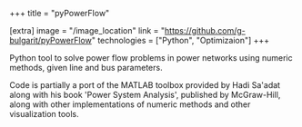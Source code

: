 +++
title = "pyPowerFlow"

[extra]
image = "/image_location"
link = "https://github.com/g-bulgarit/pyPowerFlow"
technologies = ["Python", "Optimizaion"]
+++

Python tool to solve power flow problems in power networks using numeric methods, given line and bus parameters.

Code is partially a port of the MATLAB toolbox provided by Hadi Sa'adat along with his book 'Power System Analysis', published by McGraw-Hill, along with other implementations of numeric methods and other visualization tools.